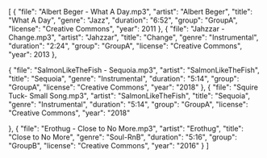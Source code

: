 [ { "file": "Albert Beger - What A Day.mp3", "artist": "Albert Beger", "title": "What A Day", "genre": "Jazz", "duration": "6:52", "group": "GroupA", "license": "Creative Commons", "year": 2011 }, { "file": "Jahzzar - Change.mp3", "artist": "Jahzzar", "title": "Change", "genre": "Instrumental", "duration": "2:24", "group": "GroupA", "license": "Creative Commons", "year": 2013 },

{ "file": "SalmonLikeTheFish - Sequoia.mp3", "artist": "SalmonLikeTheFish", "title": "Sequoia", "genre": "Instrumental", "duration": "5:14", "group": "GroupA", "license": "Creative Commons", "year": "2018" }, { "file": "Squire Tuck- Small Song.mp3", "artist": "SalmonLikeTheFish", "title": "Sequoia", "genre": "Instrumental", "duration": "5:14", "group": "GroupA", "license": "Creative Commons", "year": "2018"

}, { "file": "Erothug - Close to No More.mp3", "artist": "Erothug", "title": "Close to No More", "genre": "Soul-RnB", "duration": "5:16", "group": "GroupB", "license": "Creative Commons", "year": "2016" } ]
